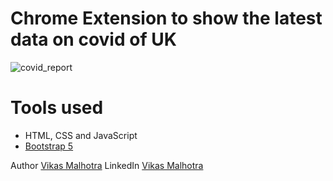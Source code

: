 Chrome Extension to show the latest data on covid of UK
=======
![covid_report](https://user-images.githubusercontent.com/11813341/152206544-8e629f40-bf26-4623-8a75-9621183fd0b5.gif)

# Tools used #
* HTML, CSS and JavaScript
* [Bootstrap 5](https://getbootstrap.com/docs/5.0/getting-started/introduction/)


Author [Vikas Malhotra](https://twitter.com/vik425as)
LinkedIn [Vikas Malhotra](https://www.linkedin.com/in/vikasmalhotra/)
